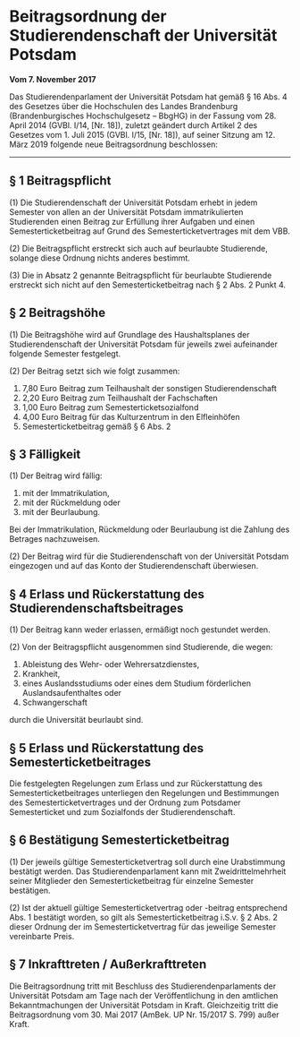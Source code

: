 # Beitragsordnung der Studierendenschaft der Universität Potsdam
**Vom 7. November 2017**

Das Studierendenparlament der Universität Potsdam hat gemäß § 16 Abs. 4 des Gesetzes über die Hochschulen des Landes Brandenburg (Brandenburgisches Hochschulgesetz – BbgHG) in der Fassung vom 28. April 2014 (GVBl. I/14, [Nr. 18]), zuletzt geändert durch Artikel 2 des Gesetzes vom 1. Juli 2015 (GVBl. I/15, [Nr. 18]), auf seiner Sitzung am 12. März 2019 folgende neue Beitragsordnung beschlossen:

----------


## § 1 Beitragspflicht

(1) Die Studierendenschaft der Universität Potsdam erhebt in jedem Semester von allen an der Universität Potsdam immatrikulierten Studierenden einen Beitrag zur Erfüllung ihrer Aufgaben und einen Semesterticketbeitrag auf Grund des Semesterticketvertrages mit dem VBB.

(2) Die Beitragspflicht erstreckt sich auch auf beurlaubte Studierende, solange diese Ordnung nichts anderes bestimmt.

(3) Die in Absatz 2 genannte Beitragspflicht für beurlaubte Studierende erstreckt sich nicht auf den Semesterticketbeitrag nach § 2 Abs. 2 Punkt 4.


## § 2 Beitragshöhe

(1) Die Beitragshöhe wird auf Grundlage des Haushaltsplanes der Studierendenschaft der Universität Potsdam für jeweils zwei aufeinander folgende Semester festgelegt.

(2) Der Beitrag setzt sich wie folgt zusammen:

1. 7,80 Euro Beitrag zum Teilhaushalt der sonstigen Studierendenschaft
2. 2,20 Euro Beitrag zum Teilhaushalt der Fachschaften
3. 1,00 Euro Beitrag zum Semesterticketsozialfond
4. 4,00 Euro Beitrag für das Kulturzentrum in den Elfleinhöfen
5. Semesterticketbeitrag gemäß § 6 Abs. 2


## § 3 Fälligkeit

(1) Der Beitrag wird fällig:

1. mit der Immatrikulation,
2. mit der Rückmeldung oder
3. mit der Beurlaubung.

Bei der Immatrikulation, Rückmeldung oder Beurlaubung ist die Zahlung des Betrages nachzuweisen.

(2) Der Beitrag wird für die Studierendenschaft von der Universität Potsdam eingezogen und auf das Konto der Studierendenschaft überwiesen.


## § 4 Erlass und Rückerstattung des Studierendenschaftsbeitrages

(1) Der Beitrag kann weder erlassen, ermäßigt noch gestundet werden.

(2) Von der Beitragspflicht ausgenommen sind Studierende, die wegen:

1. Ableistung des Wehr- oder Wehrersatzdienstes,
2. Krankheit,
3. eines Auslandsstudiums oder eines dem Studium förderlichen Auslandsaufenthaltes oder
4. Schwangerschaft

durch die Universität beurlaubt sind.


## § 5 Erlass und Rückerstattung des Semesterticketbeitrages

Die festgelegten Regelungen zum Erlass und zur Rückerstattung des Semesterticketbeitrages unterliegen den Regelungen und Bestimmungen des Semesterticketvertrages und der Ordnung zum Potsdamer Semesterticket und zum Sozialfonds der Studierendenschaft.


## § 6 Bestätigung Semesterticketbeitrag

(1) Der jeweils gültige Semesterticketvertrag soll durch eine Urabstimmung bestätigt werden. Das Studierendenparlament kann mit Zweidrittelmehrheit seiner Mitglieder den Semesterticketbeitrag für einzelne Semester bestätigen.

(2) Ist der aktuell gültige Semesterticketvertrag oder -beitrag entsprechend Abs. 1 bestätigt worden, so gilt als Semesterticketbeitrag i.S.v. § 2 Abs. 2 dieser Ordnung der im Semesterticketvertrag für das jeweilige Semester vereinbarte Preis.


## § 7 Inkrafttreten / Außerkrafttreten

Die Beitragsordnung tritt mit Beschluss des Studierendenparlaments der Universität Potsdam am Tage nach der Veröffentlichung in den amtlichen Bekanntmachungen der Universität Potsdam in Kraft. Gleichzeitig tritt die Beitragsordnung vom 30. Mai 2017 (AmBek. UP Nr. 15/2017 S. 799) außer Kraft.
